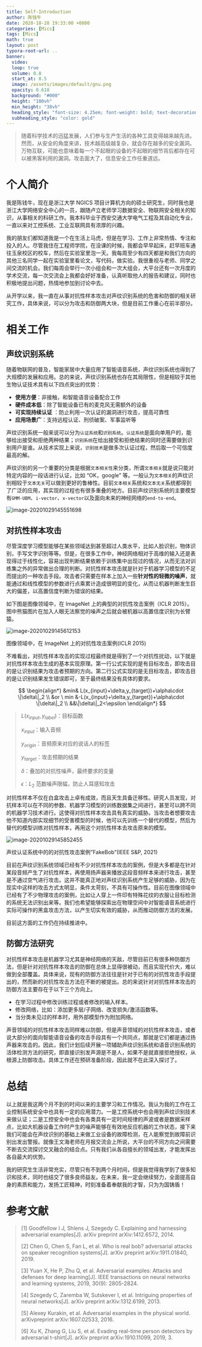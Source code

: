 ```yaml
---
title: Self-Introduction
author: 陈钱牛
date: 2020-10-28 19:33:00 +0800
categories: [Mics]
tags: [Mics]
math: true
layout: post
typora-root-url: ..
banner:
  video:
  loop: true
  volume: 0.8
  start_at: 8.5
  image: /assets/images/default/gnu.png
  opacity: 0.618
  background: "#000"
  height: "100vh"
  min_height: "38vh"
  heading_style: "font-size: 4.25em; font-weight: bold; text-decoration: underline"
  subheading_style: "color: gold"
---
```


> 随着科学技术的迅猛发展，人们参与生产生活的各种工具变得越来越先进。然而，从安全的角度来讲，技术越高级越复杂，就会存在越多的安全漏洞。万物互联，可能也意味着每一个不起眼的设备的不起眼的细节背后都存在可以被黑客利用的漏洞。攻击面大了，信息安全工作任重道远。

# 个人简介

我是陈钱牛，现在是浙江大学 NGICS 项目计算机方向的硕士研究生，同时我也是浙江大学网络安全中心的一员，跟随卢立老师学习数据安全、物联网安全相关的知识，从事相关的科研工作。我本科毕业于西安交通大学电气工程及其自动化专业，一直以来对工控系统、工业互联网具有浓厚的兴趣。

我的朋友们都知道我是一个在生活上马虎，但是在学习、工作上非常热情、专注和投入的人。尽管我住在工程师学院，在没课的时候，我都会早早起床，赶早班车通往玉泉校区的校车，然后在实验室里泡一天。我每周至少有四天都是和我们方向的其他三名同学一起在实验室里看论文，写代码，做实验。我很重视与老师、同学之间交流的机会。我们每周会举行一次小组会和一次大组会，大平台还有一次月度的学术交流，每一次交流会上我都会好好准备，认真听取他人的报告和建议，同时也积极地提出问题，热情地参加到讨论中去。

从开学以来，我一直在从事对抗性样本攻击对声纹识别系统的危害和防御的相关研究工作，具体来说，可以分为攻击和防御两大块，但是目前工作重心在前半部分。

# 相关工作

## 声纹识别系统

随着物联网的普及，智能家居中大量应用了智能语音系统，声纹识别系统也得到了大规模的发展和应用。总的来说，声纹识别系统也存在其局限性，但是相较于其他生物认证技术具有以下四点突出的优势：

- **使用方便**：非接触，和智能语音设备配合工作
- **硬件成本低**：除了智能设备已有的麦克风无需额外的设备
- **可实现持续认证** ：防止利用一次认证的漏洞进行攻击，提高可靠性
- **应用场景广**：支持远程认证、刑侦破案、军事监听等

声纹识别系统一般来说可以分为`认证系统`和`识别系统`。`认证系统`是面向单用户的，能够给出接受和拒绝两种结果；`识别系统`在给出接受和拒绝结果的同时还需要做到识别用户是谁。从技术实现上来说，`识别技术`是做多次认证过程，然后取一个可信度最高的解。

声纹识别的另一个重要的分类是根据`文本相关性`来分类，所谓`文本相关`就是说只能对特定内容的一段话进行认证，比如 “OK，google” 等。一般认为`文本相关`的声纹识别相较于`文本无关`可以做到更好的鲁棒性。目前`文本相关`系统和`文本无关`系统都得到了广泛的应用，其实现的过程也有很多重叠的地方。目前声纹识别系统的主要模型有`GMM-UBM`、`i-vector`、`x-vector`以及面向未来的神经网络的`end-to-end`。

![image-20201029145551698](/assets/images/posts/2020-10-27-cqn_introduce/1698.png)

## 对抗性样本攻击

尽管深度学习模型能够在某些领域达到甚至超过人类水平，比如人脸识别，物体识别，手写文字识别等等。但是，在很多工作中，神经网络相对于高维的输入还是表现得过于线性化，容易出现判断结果依赖于训练集中出现过的情况，从而无法对训练集之外的异常做出合理的判断。对抗性样本攻击就是针对于机器学习模型的不足而提出的一种攻击手段。攻击者只需要在样本上加入一些**针对性的轻微的噪声**，就能通过和线性模型的参数进行点乘累计造成很明显的变化，从而让机器判断发生巨大的偏差，以高置信度判断为错误的结果。

如下图是图像领域中，在 ImageNet 上的典型的对抗性攻击案例（ICLR 2015）。图中熊猫图片在加入人眼无法察觉的噪声之后就会被机器以高置信度识别为长臂猿。

![image-20201029145612153](/assets/images/posts/2020-10-27-cqn_introduce/2153.png)

图像领域中，在 ImageNet 上的对抗性攻击案例(ICLR 2015)

不难看出，对抗性样本攻击的实现过程最终就是得到了一个对抗性扰动，以下就是对抗性样本攻击生成的基本实现原理。第一行公式实现的是有目标攻击，即攻击目的是让识别结果为攻击者预期的方向。第二行公式实现的是无目标攻击，即攻击目的是让识别结果发生错误即可，至于最终结果没有具体的要求。

$$
\begin{align*}
&min& L(x_{input}+\delta,y_{target})+\alpha\cdot \|\delta\|_2 \\
&or \ min &-L(x_{input}+\delta,y_{target})+\alpha\cdot \|\delta\|_2 \\
&&\|\delta\|_2<\epsilon
\end{align*}
$$

> $L(x_{input},y_{label})$：目标函数
>
> $x_{input}$：输入音频
>
> $y_{origin}$：音频原来对应的说话人的标签
>
> $y_{target}$：攻击预期的结果
>
> $\delta$：叠加的对抗性噪声，最终要求的变量
>
> $\epsilon$：$L_2$ 范数噪声限幅，防止人耳感知攻击

对抗性样本不仅在白盒攻击上卓有成效，而且天生具备迁移性。研究人员发现，对抗样本可以在不同的参数、机器学习模型的训练数据集之间进行，甚至可以跨不同的机器学习技术进行。这使得对抗性样本攻击具有真实的威胁。当攻击者想要攻击他不知道内部实现细节的受害模型的时候，他可以先训练一个替代的模型，然后为替代的模型训练对抗性样本，再用这个对抗性样本去攻击原来的模型。

![image-20201029145852455](/assets/images/posts/2020-10-27-cqn_introduce/2455.png)

声纹认证系统中的的对抗性攻击案例”FakeBob”(IEEE S&P, 2021)

目前在声纹识别系统领域已经有不少对抗性样本攻击的案例，但是大多都是在针对某段音频产生了对抗性样本，再使用扬声器来播放这段音频样本来进行攻击，甚至是不通过空气进行攻击。这并不能真正地对声纹识别系统产生足够的威胁，因为在现实中这样的攻击方式太明显，条件太苛刻，不具有可操作性。目前在图像领域中已经有了不少物理攻击的案例，比如让人穿上一件印有特殊花纹的衣服让目标检测的系统无法识别出来等。我们也希望能够探索出在物理空间中对智能语音系统进行实际可操作的黑盒攻击方法，以产生切实有效的威胁，从而推动防御方法的发展。

目前这方面的工作仍在持续推进中。

## 防御方法研究

对抗性样本攻击是机器学习尤其是神经网络的天敌，尽管目前已有很多种防御方法，但是针对对抗性样本攻击的防御在总体上显得很被动，而且实现代价大，难以做到全部覆盖。具体来说，现有的防御方法往往是针对于已有的对抗性攻击手段提出的，然而新的对抗性攻击方法在不断的被提出。总的来说针对对抗性样本攻击的防御方法主要存在于以下三个方向上。

- 在学习过程中修改训练过程或者修改的输入样本。
- 修改网络，比如：添加更多层/子网络、改变损失/激活函数等。
- 当分类未见过的样本时，用外部模型作为附加网络。

声音领域的对抗性样本攻击同样难以防御，但是声音领域的对抗性样本攻击，或者说大部分的面向智能语音设备的攻击手段具有一个共同点，那就是它们都是通过扬声器来攻击的。因此，我们计划后续开展一项辅助声纹识别系统和语音识别系统的活体检测方法的研究，即直接识别发声源是不是人，如果不是就直接拒绝授权，从根源上防御攻击。具体工作还在预研准备阶段，因此就不在此深入探讨了。

# 总结

以上就是我这两个月不到的时间以来的主要学习和工作情况。我认为我的工作在工业控制系统安全中也具有一定的应用潜力。一是工控系统中也会用到声纹识别技术来做认证；二是工控安全中也会有各类具有一定时间规律的声波或者是数据采样点，比如大机器设备工作时产生的噪声能够在有效地反应机器的工作状态，接下来我们可能会在声纹识别的基础上来做工业设备的故障检测，在人能察觉到故障前识别出发出警报。就像王文海老师在月报交流会上所说，大平台的不同方向之间需要不断去交流探讨交叉融合的结合点。只有我们从各自擅长的领域出发，才能发挥出各自最大的优势。

我的研究生生活非常充实，尽管只有不到两个月时间，但是我觉得我学到了很多知识和技术，同时也结交了很多良师益友。在未来，我一定会继续努力，全面提高自身的素质和能力，发扬工匠精神，时刻准备着奉献我的才智，只为为国铸盾！

# 参考文献

> [1] Goodfellow I J, Shlens J, Szegedy C. Explaining and harnessing adversarial examples[J]. arXiv preprint arXiv:1412.6572, 2014.
>
> [2] Chen G, Chen S, Fan L, et al. Who is real bob? adversarial attacks on speaker recognition systems[J]. arXiv preprint arXiv:1911.01840, 2019.
>
> [3] Yuan X, He P, Zhu Q, et al. Adversarial examples: Attacks and defenses for deep learning[J]. IEEE transactions on neural networks and learning systems, 2019, 30(9): 2805-2824.
>
> [4] Szegedy C, Zaremba W, Sutskever I, et al. Intriguing properties of neural networks[J]. arXiv preprint arXiv:1312.6199, 2013.
>
> [5] Alexey Kurakin, et al. Adversarial examples in the physical world. arXivpreprint arXiv:1607.02533, 2016.
>
> [6] Xu K, Zhang G, Liu S, et al. Evading real-time person detectors by adversarial t-shirt[J]. arXiv preprint arXiv:1910.11099, 2019, 3.
